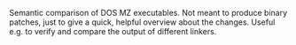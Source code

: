 Semantic comparison of DOS MZ executables. Not meant to produce binary patches,
just to give a quick, helpful overview about the changes. Useful e.g. to
verify and compare the output of different linkers.
